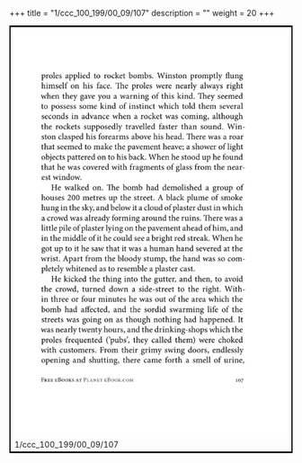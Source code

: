 +++
title = "1/ccc_100_199/00_09/107"
description = ""
weight = 20
+++

<table style="border:2px solid black;max-width:800px;max-height:800px;" 
><tr><td><img class="center-fit-jpg"
src="/jpg_/out_jpg_1984__107.jpg"  >1/ccc_100_199/00_09/107</img></td></tr></table>